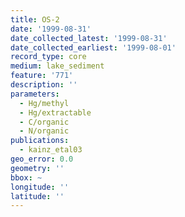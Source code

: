 ```yaml
---
title: OS-2
date: '1999-08-31'
date_collected_latest: '1999-08-31'
date_collected_earliest: '1999-08-01'
record_type: core
medium: lake_sediment
feature: '771'
description: ''
parameters:
  - Hg/methyl
  - Hg/extractable
  - C/organic
  - N/organic
publications:
  - kainz_etal03
geo_error: 0.0
geometry: ''
bbox: ~
longitude: ''
latitude: ''
---
```

